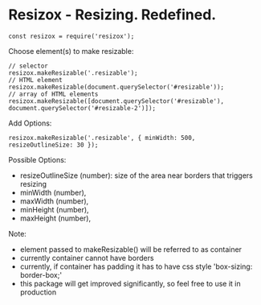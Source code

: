 # Resizox - Resizing. Redefined.

`const resizox = require('resizox');`

Choose element(s) to make resizable:
```
// selector
resizox.makeResizable('.resizable');
// HTML element
resizox.makeResizable(document.querySelector('#resizable'));
// array of HTML elements
resizox.makeResizable([document.querySelector('#resizable'), document.querySelector('#resizable-2')]);
```

Add Options:
```
resizox.makeResizable('.resizable', { minWidth: 500, resizeOutlineSize: 30 });
```

Possible Options:
  - resizeOutlineSize (number): size of the area near borders that triggers resizing
  - minWidth (number),
  - maxWidth (number),  
  - minHeight (number),
  - maxHeight (number),

Note:
  - element passed to makeResizable() will be referred to as container
  - currently container cannot have borders
  - currently, if container has padding it has to have css style 'box-sizing: border-box;'
  - this package will get improved significantly, so feel free to use it in production
